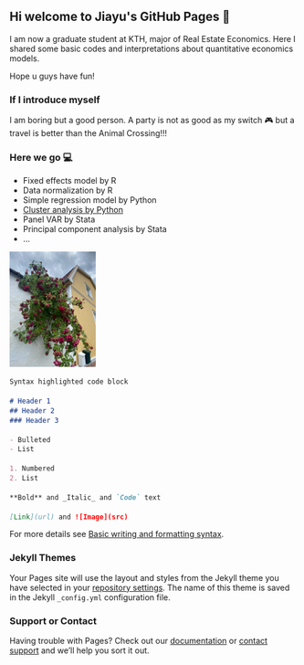 ## Hi welcome to Jiayu's GitHub Pages 🥳

I am now a graduate student at KTH, major of Real Estate Economics. Here I shared some basic codes and interpretations about quantitative economics models.

Hope u guys have fun!


### If I introduce myself 
I am boring but a good person. A party is not as good as my switch 🎮 but a travel is better than the Animal Crossing!!!

### Here we go 💻

- Fixed effects model by R
- Data normalization by R
- Simple regression model by Python
- [Cluster analysis by Python](../GitHub/jiayuzzzz.github.io/image/_Final_Project_Group_35.pdf)
- Panel VAR by Stata
- Principal component analysis by Stata
- ...

<img src="/flower.JPG/" width = "30%" longth = "30%" >










```markdown
Syntax highlighted code block

# Header 1
## Header 2
### Header 3

- Bulleted
- List

1. Numbered
2. List

**Bold** and _Italic_ and `Code` text

[Link](url) and ![Image](src)
```

For more details see [Basic writing and formatting syntax](https://docs.github.com/en/github/writing-on-github/getting-started-with-writing-and-formatting-on-github/basic-writing-and-formatting-syntax).

### Jekyll Themes

Your Pages site will use the layout and styles from the Jekyll theme you have selected in your [repository settings](https://github.com/jiayuzzzz/jiayuzzzz.github.io/settings/pages). The name of this theme is saved in the Jekyll `_config.yml` configuration file.

### Support or Contact

Having trouble with Pages? Check out our [documentation](https://docs.github.com/categories/github-pages-basics/) or [contact support](https://support.github.com/contact) and we’ll help you sort it out.
